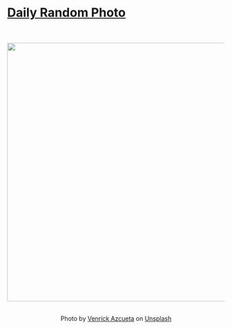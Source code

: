 # [Daily Random Photo](https://www.dailyrandomphoto.com/)

<div align="center">
  <br>
  <br>
  <a href="https://www.dailyrandomphoto.com/p/2023/2023-02-01/"><img src="https://images.unsplash.com/photo-1672696049977-5ef343a91556?crop=entropy&cs=tinysrgb&fit=max&fm=jpg&ixid=Mnw3NzUwOHwwfDF8cmFuZG9tfHx8fHx8fHx8MTY3NTIxMTg5NQ&ixlib=rb-4.0.3&q=80&w=1080" width="600px"></a>
  <br>
  <br>
  <p class="has-text-grey">Photo by <a href="https://unsplash.com/@venrick?utm_source=Daily%20Random%20Photo&amp;utm_medium=referral" target="_blank" rel="noopener noreferrer">Venrick Azcueta</a> on <a href="https://unsplash.com/photos/Ngu3tsqmcRg?utm_source=Daily%20Random%20Photo&amp;utm_medium=referral" target="_blank" rel="noopener noreferrer">Unsplash</a></p>
</div>
